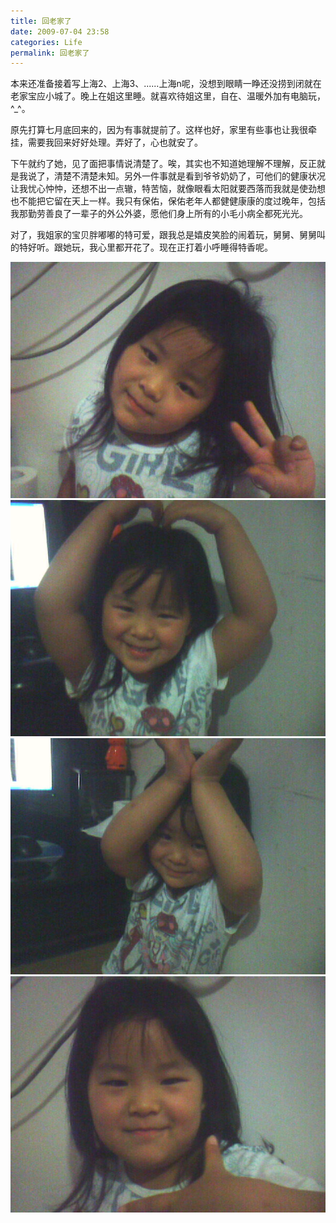 ```yaml
---
title: 回老家了
date: 2009-07-04 23:58
categories: Life
permalink: 回老家了
---
```


本来还准备接着写上海2、上海3、......上海n呢，没想到眼睛一睁还没捞到闭就在老家宝应小城了。晚上在姐这里睡。就喜欢待姐这里，自在、温暖外加有电脑玩，^_^。

原先打算七月底回来的，因为有事就提前了。这样也好，家里有些事也让我很牵挂，需要我回来好好处理。弄好了，心也就安了。

下午就约了她，见了面把事情说清楚了。唉，其实也不知道她理解不理解，反正就是我说了，清楚不清楚未知。另外一件事就是看到爷爷奶奶了，可他们的健康状况让我忧心忡忡，还想不出一点辙，特苦恼，就像眼看太阳就要西落而我就是使劲想也不能把它留在天上一样。我只有保佑，保佑老年人都健健康康的度过晚年，包括我那勤劳善良了一辈子的外公外婆，愿他们身上所有的小毛小病全都死光光。

对了，我姐家的宝贝胖嘟嘟的特可爱，跟我总是嬉皮笑脸的闹着玩，舅舅、舅舅叫的特好听。跟她玩，我心里都开花了。现在正打着小呼睡得特香呢。

![](/image/图/回老家了01.jpg)
![](/image/图/回老家了02.jpg)
![](/image/图/回老家了03.jpg)
![](/image/图/回老家了04.jpg)